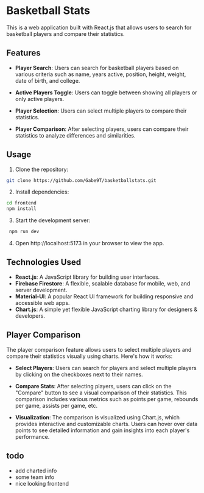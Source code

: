 # Basketball Stats

This is a web application built with React.js that allows users to search for basketball players and compare their statistics.

## Features

- **Player Search**: Users can search for basketball players based on various criteria such as name, years active, position, height, weight, date of birth, and college.

- **Active Players Toggle**: Users can toggle between showing all players or only active players.

- **Player Selection**: Users can select multiple players to compare their statistics.

- **Player Comparison**: After selecting players, users can compare their statistics to analyze differences and similarities.

## Usage

1. Clone the repository:

```bash
git clone https://github.com/Gabe9T/basketballstats.git
```

2. Install dependencies:
```bash
cd frontend
npm install
```
3. Start the development server:
```bash
 npm run dev
```
4. Open http://localhost:5173 in your browser to view the app.



## Technologies Used

- **React.js**: A JavaScript library for building user interfaces.
- **Firebase Firestore**: A flexible, scalable database for mobile, web, and server development.
- **Material-UI**: A popular React UI framework for building responsive and accessible web apps.
- **Chart.js**: A simple yet flexible JavaScript charting library for designers & developers.



## Player Comparison

The player comparison feature allows users to select multiple players and compare their statistics visually using charts. Here's how it works:

- **Select Players**: Users can search for players and select multiple players by clicking on the checkboxes next to their names.

- **Compare Stats**: After selecting players, users can click on the "Compare" button to see a visual comparison of their statistics. This comparison includes various metrics such as points per game, rebounds per game, assists per game, etc.

- **Visualization**: The comparison is visualized using Chart.js, which provides interactive and customizable charts. Users can hover over data points to see detailed information and gain insights into each player's performance.









## todo 
- add charted info
- some team info 
- nice looking frontend 
